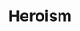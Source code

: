 ---
title: "Heroism"
permalink: /spells/heroism/
tags:
  - Spell
available_for:
  - Bard
  - Paladin
level: "1st Level"
school: "Enchantment"
range: "Touch"
comp:
  - V
  - S
duration: "Up to 1 minute"
concentration: true
description: |
  A willing creature you touch is imbued with bravery. Until the spell ends, the creature is immune to being frightened and gains temporary hit points equal to your spellcasting ability modifier at the start of each of its turns. When the spell ends, the target loses any remaining temporary hit points from this spell.
excerpt: "A willing creature you touch is imbued with bravery."
source: "Basic Rules"
---